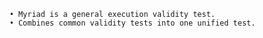         • Myriad is a general execution validity test.
        • Combines common validity tests into one unified test.
